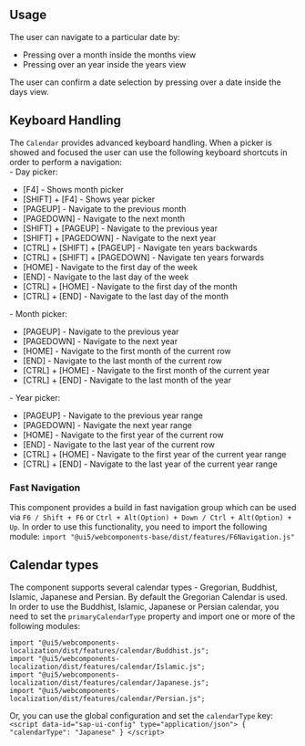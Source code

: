 ## Usage

The user can navigate to a particular date by:

- Pressing over a month inside the months view
- Pressing over an year inside the years view

The user can confirm a date selection by pressing over a date inside the days view.

## Keyboard Handling

The `Calendar` provides advanced keyboard handling. When a picker is showed and focused the user can use the following keyboard shortcuts in order to perform a navigation:  
\- Day picker:

- \[F4\] - Shows month picker
- \[SHIFT\] + \[F4\] - Shows year picker
- \[PAGEUP\] - Navigate to the previous month
- \[PAGEDOWN\] - Navigate to the next month
- \[SHIFT\] + \[PAGEUP\] - Navigate to the previous year
- \[SHIFT\] + \[PAGEDOWN\] - Navigate to the next year
- \[CTRL\] + \[SHIFT\] + \[PAGEUP\] - Navigate ten years backwards
- \[CTRL\] + \[SHIFT\] + \[PAGEDOWN\] - Navigate ten years forwards
- \[HOME\] - Navigate to the first day of the week
- \[END\] - Navigate to the last day of the week
- \[CTRL\] + \[HOME\] - Navigate to the first day of the month
- \[CTRL\] + \[END\] - Navigate to the last day of the month

\- Month picker:

- \[PAGEUP\] - Navigate to the previous year
- \[PAGEDOWN\] - Navigate to the next year
- \[HOME\] - Navigate to the first month of the current row
- \[END\] - Navigate to the last month of the current row
- \[CTRL\] + \[HOME\] - Navigate to the first month of the current year
- \[CTRL\] + \[END\] - Navigate to the last month of the year

\- Year picker:

- \[PAGEUP\] - Navigate to the previous year range
- \[PAGEDOWN\] - Navigate the next year range
- \[HOME\] - Navigate to the first year of the current row
- \[END\] - Navigate to the last year of the current row
- \[CTRL\] + \[HOME\] - Navigate to the first year of the current year range
- \[CTRL\] + \[END\] - Navigate to the last year of the current year range

### Fast Navigation

This component provides a build in fast navigation group which can be used via `F6 / Shift + F6` or `Ctrl + Alt(Option) + Down / Ctrl + Alt(Option) + Up`. In order to use this functionality, you need to import the following module: `import "@ui5/webcomponents-base/dist/features/F6Navigation.js"`

## Calendar types

The component supports several calendar types - Gregorian, Buddhist, Islamic, Japanese and Persian. By default the Gregorian Calendar is used. In order to use the Buddhist, Islamic, Japanese or Persian calendar, you need to set the `primaryCalendarType` property and import one or more of the following modules:

`import "@ui5/webcomponents-localization/dist/features/calendar/Buddhist.js";`  
`import "@ui5/webcomponents-localization/dist/features/calendar/Islamic.js";`  
`import "@ui5/webcomponents-localization/dist/features/calendar/Japanese.js";`  
`import "@ui5/webcomponents-localization/dist/features/calendar/Persian.js";`

Or, you can use the global configuration and set the `calendarType` key:  
`<script data-id="sap-ui-config" type="application/json"> { "calendarType": "Japanese" } </script>`
